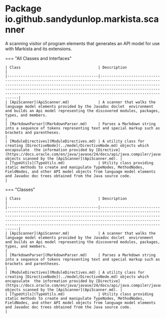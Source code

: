 
# Package io.github.sandydunlop.markista.scanner


A scanning visitor of program elements that generates an API model for use with Markista and its extensions.

=== "All Classes and Interfaces"

    | Class                                   | Description                                                                                                                                                                                                                                                                                                             |
    |-----------------------------------------|-------------------------------------------------------------------------------------------------------------------------------------------------------------------------------------------------------------------------------------------------------------------------------------------------------------------------|
    | [ApiScanner](ApiScanner.md)             | A scanner that walks the language model elements provided by the Javadoc doclet  environment and builds an Api model representing the discovered modules, packages, types, and members.                                                                                                                                 |
    | [MarkdownParser](MarkdownParser.md)     | Parses a Markdown string into a sequence of tokens representing text and special markup such as brackets and parentheses.                                                                                                                                                                                               |
    | [ModuleDirectives](ModuleDirectives.md) | A utility class for creating [DirectiveNode](../model/DirectiveNode.md) objects which encapsulate  the information provided by [Directive](https://docs.oracle.com/en/java/javase/24/docs/api/java.compiler/javax/lang/model/element/ModuleElement.Directive.html)  objects scanned by the [ApiScanner](ApiScanner.md). |
    | [TypeUtils](TypeUtils.md)               | Utility class providing static methods to create and manipulate TypeNodes, MethodNodes, FieldNodes, and other API model objects from language model elements and Javadoc doc trees obtained from the Java source code.                                                                                                  |


=== "Classes"

    | Class                                   | Description                                                                                                                                                                                                                                                                                                             |
    |-----------------------------------------|-------------------------------------------------------------------------------------------------------------------------------------------------------------------------------------------------------------------------------------------------------------------------------------------------------------------------|
    | [ApiScanner](ApiScanner.md)             | A scanner that walks the language model elements provided by the Javadoc doclet  environment and builds an Api model representing the discovered modules, packages, types, and members.                                                                                                                                 |
    | [MarkdownParser](MarkdownParser.md)     | Parses a Markdown string into a sequence of tokens representing text and special markup such as brackets and parentheses.                                                                                                                                                                                               |
    | [ModuleDirectives](ModuleDirectives.md) | A utility class for creating [DirectiveNode](../model/DirectiveNode.md) objects which encapsulate  the information provided by [Directive](https://docs.oracle.com/en/java/javase/24/docs/api/java.compiler/javax/lang/model/element/ModuleElement.Directive.html)  objects scanned by the [ApiScanner](ApiScanner.md). |
    | [TypeUtils](TypeUtils.md)               | Utility class providing static methods to create and manipulate TypeNodes, MethodNodes, FieldNodes, and other API model objects from language model elements and Javadoc doc trees obtained from the Java source code.                                                                                                  |


